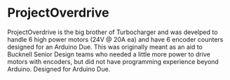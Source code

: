 # ProjectOverdrive
ProjectOverdrive is the big brother of Turbocharger and was develped to handle 6 high power motors (24V @ 20A ea) and have 6 encoder counters designed for an Arduino Due. This was originally meant as an aid to Bucknell Senior Design teams who needed a little more power to drive motors with encoders, but did not have programming experience beyond Arduino. Designed for Arduino Due.
